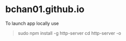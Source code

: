 # bchan01.github.io
To launch app locally use

> sudo npm install -g http-server
>cd <project directory>
>http-server -o
